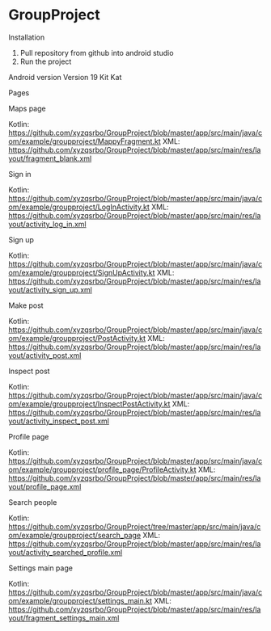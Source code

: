 # GroupProject

Installation
  1. Pull repository from github into android studio
  2. Run the project

Android version
  Version 19 Kit Kat

Pages

Maps page

  Kotlin: https://github.com/xyzqsrbo/GroupProject/blob/master/app/src/main/java/com/example/groupproject/MappyFragment.kt
  XML: https://github.com/xyzqsrbo/GroupProject/blob/master/app/src/main/res/layout/fragment_blank.xml 

Sign in

  Kotlin: https://github.com/xyzqsrbo/GroupProject/blob/master/app/src/main/java/com/example/groupproject/LogInActivity.kt
  XML: https://github.com/xyzqsrbo/GroupProject/blob/master/app/src/main/res/layout/activity_log_in.xml 

Sign up

  Kotlin: https://github.com/xyzqsrbo/GroupProject/blob/master/app/src/main/java/com/example/groupproject/SignUpActivity.kt
  XML: https://github.com/xyzqsrbo/GroupProject/blob/master/app/src/main/res/layout/activity_sign_up.xml 

Make post

  Kotlin: https://github.com/xyzqsrbo/GroupProject/blob/master/app/src/main/java/com/example/groupproject/PostActivity.kt
  XML: https://github.com/xyzqsrbo/GroupProject/blob/master/app/src/main/res/layout/activity_post.xml 

Inspect post

  Kotlin: https://github.com/xyzqsrbo/GroupProject/blob/master/app/src/main/java/com/example/groupproject/InspectPostActivity.kt
  XML: https://github.com/xyzqsrbo/GroupProject/blob/master/app/src/main/res/layout/activity_inspect_post.xml 

Profile page

  Kotlin: https://github.com/xyzqsrbo/GroupProject/blob/master/app/src/main/java/com/example/groupproject/profile_page/ProfileActivity.kt
  XML: https://github.com/xyzqsrbo/GroupProject/blob/master/app/src/main/res/layout/profile_page.xml 

Search people

  Kotlin: https://github.com/xyzqsrbo/GroupProject/tree/master/app/src/main/java/com/example/groupproject/search_page
  XML: https://github.com/xyzqsrbo/GroupProject/blob/master/app/src/main/res/layout/activity_searched_profile.xml  

Settings main page

  Kotlin: https://github.com/xyzqsrbo/GroupProject/blob/master/app/src/main/java/com/example/groupproject/settings_main.kt
  XML: https://github.com/xyzqsrbo/GroupProject/blob/master/app/src/main/res/layout/fragment_settings_main.xml  

